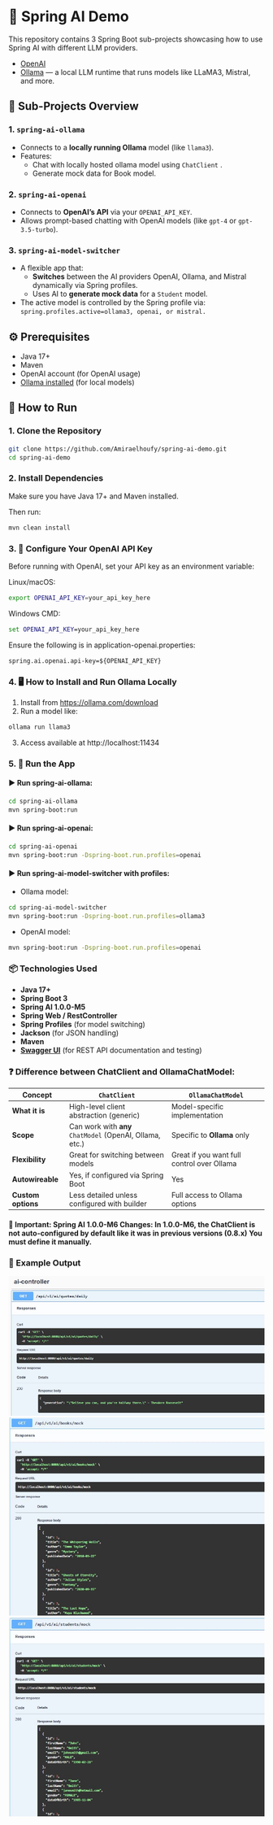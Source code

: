 # 🧠 Spring AI Demo 
This repository contains 3 Spring Boot sub-projects showcasing how to use Spring AI with different LLM providers.

- [OpenAI](https://platform.openai.com/)
- [Ollama](https://ollama.com/) — a local LLM runtime that runs models like LLaMA3, Mistral, and more.

## 📁 Sub-Projects Overview
### 1. `spring-ai-ollama`

- Connects to a **locally running Ollama** model (like `llama3`).
- Features:
  - Chat with locally hosted ollama model using `ChatClient` .
  - Generate mock data for Book model.

### 2. `spring-ai-openai`
- Connects to **OpenAI’s API** via your `OPENAI_API_KEY`.
- Allows prompt-based chatting with OpenAI models (like `gpt-4` or `gpt-3.5-turbo`).

### 3. `spring-ai-model-switcher`

- A flexible app that:
  - **Switches** between the AI providers OpenAI, Ollama, and Mistral dynamically via Spring profiles.
  - Uses AI to **generate mock data** for a `Student` model.
- The active model is controlled by the Spring profile via:
`spring.profiles.active=ollama3, openai, or mistral.`

## ⚙️ Prerequisites

- Java 17+
- Maven
- OpenAI account (for OpenAI usage)
- [Ollama installed](https://ollama.com/download) (for local models)

## 🚀 How to Run

### 1. Clone the Repository

```bash
git clone https://github.com/Amiraelhoufy/spring-ai-demo.git
cd spring-ai-demo
```

### 2. Install Dependencies
Make sure you have Java 17+ and Maven installed.

Then run:

```bash
mvn clean install
```

### 3. 🔐 Configure Your OpenAI API Key
Before running with OpenAI, set your API key as an environment variable:

Linux/macOS:

```bash
export OPENAI_API_KEY=your_api_key_here
```
Windows CMD:
```cmd
set OPENAI_API_KEY=your_api_key_here
```
Ensure the following is in application-openai.properties:
```properties
spring.ai.openai.api-key=${OPENAI_API_KEY}
```

### 4. 🖥️ How to Install and Run Ollama Locally

1. Install from https://ollama.com/download
2. Run a model like:
```bash
ollama run llama3
```
3. Access available at http://localhost:11434



### 5. 🧪 Run the App
#### ▶️ Run spring-ai-ollama:
```bash
cd spring-ai-ollama
mvn spring-boot:run
```

#### ▶️ Run spring-ai-openai:
```bash
cd spring-ai-openai
mvn spring-boot:run -Dspring-boot.run.profiles=openai
```
#### ▶️ Run spring-ai-model-switcher with profiles:

- Ollama model: 
```bash
cd spring-ai-model-switcher
mvn spring-boot:run -Dspring-boot.run.profiles=ollama3
```

- OpenAI model:
```bash
mvn spring-boot:run -Dspring-boot.run.profiles=openai
```

### 📦 Technologies Used
- **Java 17+**
- **Spring Boot 3**
- **Spring AI 1.0.0-M5**
- **Spring Web / RestController**
- **Spring Profiles** (for model switching)
- **Jackson** (for JSON handling)
- **Maven**
- **[Swagger UI](https://swagger.io/tools/swagger-ui/)** (for REST API documentation and testing)

### ❓ Difference between ChatClient and OllamaChatModel:
| Concept            | `ChatClient`                                             | `OllamaChatModel`                          |
| ------------------ | -------------------------------------------------------- | ------------------------------------------ |
| **What it is**     | High-level client abstraction (generic)                  | Model-specific implementation              |
| **Scope**          | Can work with **any** `ChatModel` (OpenAI, Ollama, etc.) | Specific to **Ollama** only                |
| **Flexibility**    | Great for switching between models                       | Great if you want full control over Ollama |
| **Autowireable**   | Yes, if configured via Spring Boot                       | Yes                                        |
| **Custom options** | Less detailed unless configured with builder             | Full access to Ollama options              |

#### 🚨 Important: Spring AI 1.0.0-M6 Changes: In 1.0.0-M6, the ChatClient is not auto-configured by default like it was in previous versions (0.8.x) You must define it manually.


### 📄 Example Output

![Generating daily quote](assets/daily-quotes.JPG)
![Generate books mock data](assets/books-mock.JPG)
![Generate students mock data](assets/students-mock.JPG)